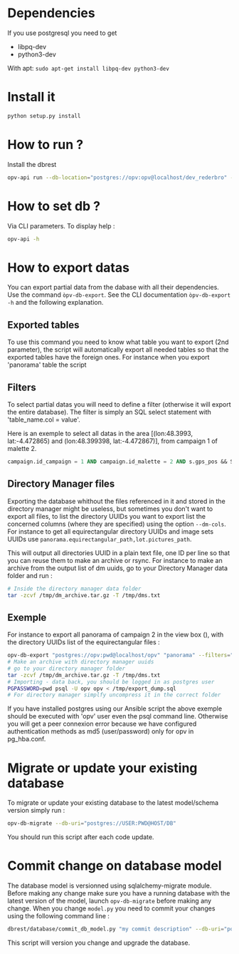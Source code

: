 # Dependencies
If you use postgresql you need to get
- libpq-dev
- python3-dev

With apt: `sudo apt-get install libpq-dev python3-dev`

# Install it
```bash
python setup.py install
```

# How to run ?
Install the dbrest  
```bash
opv-api run --db-location="postgres://opv:opv@localhost/dev_rederbro" --IDMalette="TestID" --debug=True --port=5000
```

# How to set db ?
Via CLI parameters.
To display help :
```bash
opv-api -h
```

# How to export datas
You can export partial data from the dabase with all their dependencies. Use the command `òpv-db-export`.
See the CLI documentation `òpv-db-export -h` and the following explanation.

## Exported tables
To use this command you need to know what table you want to export (2nd parameter), the script will automatically
export all needed tables so that the exported tables have the foreign ones. For instance when you export 'panorama'
table the script

## Filters
To select partial datas you will need to define a filter (otherwise it will export the entire database). The filter is
simply an SQL select statement with 'table_name.col = value'.

Here is an exemple to select all datas in the area [(lon:48.3993, lat:-4.472865) and (lon:48.399398, lat:-4.472867)], from campaign 1 of malette 2.
```SQL
campaign.id_campaign = 1 AND campaign.id_malette = 2 AND s.gps_pos && ST_MakeEnvelope(48.3993, -4.472865, 48.399398, -4.472867, 4326);
```

## Directory Manager files
Exporting the database whithout the files referenced in it and stored in the directory manager might be useless, but sometimes you don't want
to export all files, to list the directory UUIDs you want to export list the concerned columns (where they are specified) using the option
`--dm-cols`. For instance to get all equirectangular directory UUIDs and image sets UUIDs use `panorama.equirectangular_path,lot.pictures_path`.

This will output all directories UUID in a plain text file, one ID per line so that you can reuse them to make an archive or rsync. For instance to make
an archive from the output list of dm uuids, go to your Directory Manager data folder and run :
```bash
# Inside the directory manager data folder
tar -zcvf /tmp/dm_archive.tar.gz -T /tmp/dms.txt
```

## Exemple

For instance to export all panorama of campaign 2 in the view box (), with the directory UUIDs list of the equirectangular files :
```bash
opv-db-export "postgres://opv:pwd@localhost/opv" "panorama" --filters="campaign.id_campaign=85" --output-dm-list-file="/tmp/dms.txt" --output-sql="/tmp/export_dump.sql" --dm-cols="panorama.equirectangular_path,lot.pictures_path" --debug
# Make an archive with directory manager uuids
# go to your directory manager folder
tar -zcvf /tmp/dm_archive.tar.gz -T /tmp/dms.txt
# Importing - data back, you should be logged in as postgres user
PGPASSWORD=pwd psql -U opv opv < /tmp/export_dump.sql
# For directory manager simplfy uncompress it in the correct folder
```

If you have installed postgres using our Ansible script the above exemple should be executed with 'opv' user even the psql command line. Otherwise you will get a peer connexion error because we have configured authentication methods as md5 (user/password) only for opv in pg_hba.conf.

# Migrate or update your existing database
To migrate or update your existing database to the latest model/schema version simply run :
```bash
opv-db-migrate --db-uri="postgres://USER:PWD@HOST/DB"
```
You should run this script after each code update.

# Commit change on database model
The database model is versionned using sqlalchemy-migrate module.
Before making any change make sure you have a running database with the latest version of the model, launch `opv-db-migrate` before making any change.
When you change `model.py` you need to commit your changes using the following command line :
```bash
dbrest/database/commit_db_model.py "my commit description" --db-uri="postgres://USER:PWD@HOST/DB"
```
This script will version you change and upgrade the database.
